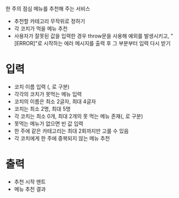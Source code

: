 한 주의 점심 메뉴를 추천해 주는 서비스

- 추천할 카테고리 무작위로 정하기
- 각 코치가 먹을 메뉴 추천
- 사용자가 잘못된 값을 입력한 경우 throw문을 사용해 예외를 발생시키고, "[ERROR]"로 시작하는 에러 메시지를 출력 후 그 부분부터 입력 다시 받기

# 입력

- 코치 이름 입력 (, 로 구분)
- 각각의 코치가 못먹는 메뉴 입력
- 코치의 이름은 최소 2글자, 최대 4글자
- 코치는 최소 2명, 최대 5명
- 각 코치는 최소 0개, 최대 2개의 못 먹는 메뉴 존재(, 로 구분)
- 못먹는 메뉴가 없으면 빈 값 입력
- 한 주에 같은 카테고리는 최대 2회까지만 고를 수 있음
- 각 코치에게 한 주에 중복되지 않는 메뉴 추천

# 출력

- 추천 시작 멘트
- 메뉴 추천 결과
